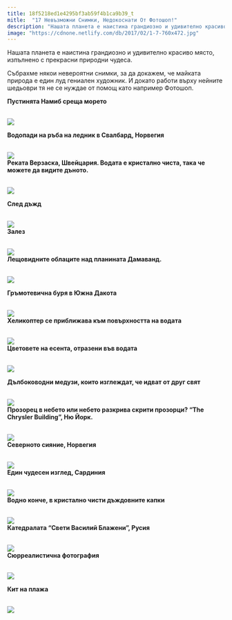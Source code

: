 ```yaml
---
title: 18f5218ed1e4295bf3ab59f4b1ca9b39_t
mitle:  "17 Невъзможни Снимки, Недокоснати От Фотошоп!"
description: "Нашата планета е наистина грандиозно и удивително красиво място, изпълнено с прекрасни природни чудеса. Събрахме някои невероятни снимки, за да докажем, че майката"
image: "https://cdnone.netlify.com/db/2017/02/1-7-760x472.jpg"
---
```


 <p>Нашата планета е наистина грандиозно и удивително красиво място, изпълнено с прекрасни природни чудеса.</p>      <p>Събрахме някои невероятни снимки, за да докажем, че майката природа е един луд гениален художник. И докато работи върху нейните шедьоври тя не се нуждае от помощ като например Фотошоп.</p>  <p><strong>Пустинята Намиб среща морето</strong></p> <p> <br/><img src="https://cdnone.netlify.com/db/2017/02/1-7-760x472.jpg"/><br/></p>      <p> <strong>Водопади на ръба на ледник в Свалбард, Норвегия</strong></p> <p> <br/><img src="https://cdnone.netlify.com/db/2017/02/2-8-760x485.jpg"/><br/> <strong>Реката Верзаска, Швейцария. Водата е кристално чиста, така че можете да видите дъното.</strong></p> <p> <br/><img src="https://cdnone.netlify.com/db/2017/02/3-8-760x1009.jpg"/><br/></p> <p> <strong>След дъжд</strong></p>      <p> <br/><img src="https://cdnone.netlify.com/db/2017/02/4-8-760x506.jpg"/><br/> <strong>Залез</strong></p> <p> <br/><img src="https://cdnone.netlify.com/db/2017/02/5-7-760x508.jpg"/><br/> <strong>Лещовидните облаците над планината Дамаванд.</strong></p> <p> <br/><img src="https://cdnone.netlify.com/db/2017/02/6-7-760x505.jpg"/><br/></p> <p> <strong>Гръмотевична буря в Южна Дакота</strong></p> <p> <br/><img src="https://cdnone.netlify.com/db/2017/02/7-7-760x415.jpg"/><br/> <strong>Хеликоптер се приближава към повърхността на водата</strong></p> <p> <br/><img src="https://cdnone.netlify.com/db/2017/02/8-7-760x457.jpg"/><br/> <strong>Цветовете на есента, отразени във водата</strong></p>      <p> <br/><img src="https://cdnone.netlify.com/db/2017/02/9-7-760x504.jpg"/><br/></p> <p> <strong>Дълбоководни медузи, които изглеждат, че идват от друг свят</strong></p> <p> <br/><img src="https://cdnone.netlify.com/db/2017/02/10-6-760x505.jpg"/><br/> <strong>Прозорец в небето или небето разкрива скрити прозорци? “The Chrysler Building”, Ню Йорк.</strong></p> <p> <br/><img src="https://cdnone.netlify.com/db/2017/02/11-8-760x507.jpg"/><br/> <strong>Северното сияние, Норвегия</strong></p>      <p> <br/><img src="https://cdnone.netlify.com/db/2017/02/12-6-760x428.jpg"/><br/> <strong>Един чудесен изглед, Сардиния</strong></p> <p> <br/><img src="https://cdnone.netlify.com/db/2017/02/13-5-760x503.jpg"/><br/> <strong>Водно конче, в кристално чисти дъждовните капки</strong></p> <p> <br/><img src="https://cdnone.netlify.com/db/2017/02/14-5-760x1069.jpg"/><br/> <strong>Катедралата “Свети Василий Блажени”, Русия</strong></p> <p> <br/><img src="https://cdnone.netlify.com/db/2017/02/15-5-760x760.jpg"/><br/> <strong>Сюрреалистична фотография </strong></p> <p> <br/><img src="https://cdnone.netlify.com/db/2017/02/16-4-760x504.jpg"/><br/></p> <p> <strong>Кит на плажа</strong></p> <p> <br/><img src="https://cdnone.netlify.com/db/2017/02/17-4-760x492.jpg"/><br/></p>       